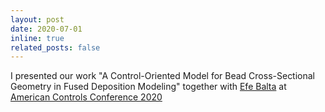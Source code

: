 ```yaml
---
layout: post
date: 2020-07-01 
inline: true
related_posts: false
---
```


I presented our work "A Control-Oriented Model for Bead Cross-Sectional Geometry in Fused Deposition Modeling" together with <a href="https://sites.google.com/view/efebalta">Efe Balta</a> at <a href="https://acc2020.a2c2.org">American Controls Conference 2020</a>

